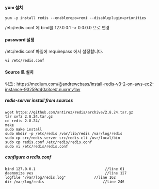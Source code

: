 #### yum 설치
```
yum -y install redis --enablerepo=remi --disableplugin=priorities
```

/etc/redis.conf 에 bind를 127.0.0.1 -> 0.0.0.0 으로 변경

#### password 설정
/etc/redis.conf 파일에 requirepass 에서 설정합니다.
```
vi /etc/redis.conf
```



#### Source 로 설치
링크 : https://medium.com/@andrewcbass/install-redis-v3-2-on-aws-ec2-instance-93259d40a3ce#.nuxrmv1av

##### redis-server install from sources
```
wget https://github.com/antirez/redis/archive/2.8.24.tar.gz
tar xvfz 2.8.24.tar.gz
cd redis-2.8.24/
make
sudo make install
sudo mkdir -p /etc/redis /var/lib/redis /var/log/redis
sudo cp src/redis-server src/redis-cli /usr/local/bin
sudo cp redis.conf /etc/redis/redis.conf
sudo vi /etc/redis/redis.conf
```

##### configure a redis.conf
```
bind 127.0.0.1                                //line 61
daemonize yes                                 //line 127
logfile "/var/log/redis.log"             //line 162
dir /var/log/redis                           //line 246
```

